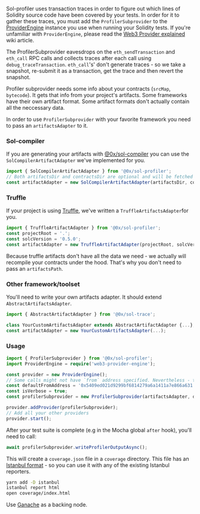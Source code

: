 Sol-profiler uses transaction traces in order to figure out which lines of Solidity source code have been covered by your tests. In order for it to gather these traces, you must add the `ProfilerSubprovider` to the [ProviderEngine](https://github.com/MetaMask/provider-engine) instance you use when running your Solidity tests. If you're unfamiliar with `ProviderEngine`, please read the [Web3 Provider explained](https://0x.org/wiki#Web3-Provider-Explained) wiki article.

The ProfilerSubprovider eavesdrops on the `eth_sendTransaction` and `eth_call` RPC calls and collects traces after each call using `debug_traceTransaction`. `eth_call`'s' don't generate traces - so we take a snapshot, re-submit it as a transaction, get the trace and then revert the snapshot.

Profiler subprovider needs some info about your contracts (`srcMap`, `bytecode`). It gets that info from your project's artifacts. Some frameworks have their own artifact format. Some artifact formats don't actually contain all the neccessary data.

In order to use `ProfilerSubprovider` with your favorite framework you need to pass an `artifactsAdapter` to it.

### Sol-compiler

If you are generating your artifacts with [@0x/sol-compiler](https://0x.org/docs/sol-compiler) you can use the `SolCompilerArtifactAdapter` we've implemented for you.

```typescript
import { SolCompilerArtifactAdapter } from '@0x/sol-profiler';
// Both artifactsDir and contractsDir are optional and will be fetched from compiler.json if not passed in
const artifactAdapter = new SolCompilerArtifactAdapter(artifactsDir, contractsDir);
```

### Truffle

If your project is using [Truffle](https://truffleframework.com/), we've written a `TruffleArtifactsAdapter`for you.

```typescript
import { TruffleArtifactAdapter } from '@0x/sol-profiler';
const projectRoot = '.';
const solcVersion = '0.5.0';
const artifactAdapter = new TruffleArtifactAdapter(projectRoot, solcVersion);
```

Because truffle artifacts don't have all the data we need - we actually will recompile your contracts under the hood. That's why you don't need to pass an `artifactsPath`.

### Other framework/toolset

You'll need to write your own artifacts adapter. It should extend `AbstractArtifactsAdapter`.

```typescript
import { AbstractArtifactAdapter } from '@0x/sol-trace';

class YourCustomArtifactsAdapter extends AbstractArtifactAdapter {...};
const artifactAdapter = new YourCustomArtifactsAdapter(...);
```

### Usage

```typescript
import { ProfilerSubprovider } from '@0x/sol-profiler';
import ProviderEngine = require('web3-provider-engine');

const provider = new ProviderEngine();
// Some calls might not have `from` address specified. Nevertheless - transactions need to be submitted from an address with at least some funds. defaultFromAddress is the address that will be used to submit those calls as transactions from.
const defaultFromAddress = '0x5409ed021d9299bf6814279a6a1411a7e866a631';
const isVerbose = true;
const profilerSubprovider = new ProfilerSubprovider(artifactsAdapter, defaultFromAddress, isVerbose);

provider.addProvider(profilerSubprovider);
// Add all your other providers
provider.start();
```

After your test suite is complete (e.g in the Mocha global `after` hook), you'll need to call:

```typescript
await profilerSubprovider.writeProfilerOutputAsync();
```

This will create a `coverage.json` file in a `coverage` directory. This file has an [Istanbul format](https://github.com/gotwarlost/istanbul/blob/master/profiler.json.md) - so you can use it with any of the existing Istanbul reporters.

```bash
yarn add -D istanbul
istanbul report html
open coverage/index.html
```

Use [Ganache](https://github.com/trufflesuite/ganache-cli) as a backing node.
